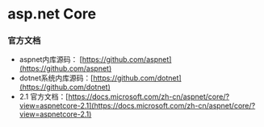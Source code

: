 # asp.net Core 
### 官方文档
* aspnet内库源码： [https://github.com/aspnet](https://github.com/aspnet)
* dotnet系统内库源码：[https://github.com/dotnet](https://github.com/dotnet)
* 2.1 官方文档：[https://docs.microsoft.com/zh-cn/aspnet/core/?view=aspnetcore-2.1](https://docs.microsoft.com/zh-cn/aspnet/core/?view=aspnetcore-2.1)
